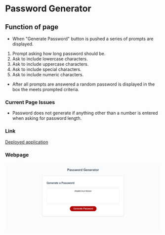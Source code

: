 # Password Generator

## Function of page
* When "Generate Password" button is pushed a series of prompts are displayed.
1. Prompt asking how long password should be.
2. Ask to include lowercase characters.
3. Ask to include uppercase characters.
4. Ask to include special characters.
5. Ask to include numeric characters.
* After all prompts are answered a random password is displayed in the box the meets prompted criteria.

### Current Page Issues

* Password does not generate if anything other than a number is entered when asking for password length.

### Link

[Deployed application](https://corycalaway.github.io/password-generator/)

### Webpage

![Screenshot-of-website](assets/webpage.png)